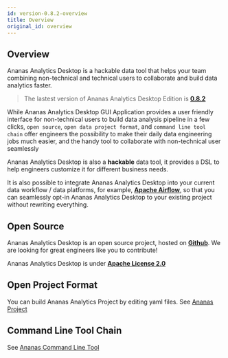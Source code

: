 ```yaml
---
id: version-0.8.2-overview
title: Overview
original_id: overview
---
```


## Overview

Ananas Analytics Desktop is a hackable data tool that helps your team combining non-technical and technical users to collaborate and build data analytics faster.

> The lastest version of Ananas Analytics Desktop Edition is [**0.8.2**](../downloads/v0.8.2)

While Ananas Analytics Desktop GUI Application provides a user friendly interface for non-technical users to build data analysis pipeline in a few clicks, `open source`, `open data project format`, and `command line tool chain` offer engineers the possibility to make their daily data engineering jobs much easier, and the handy tool to collaborate with non-technical user seamlessly  

Ananas Analytics Desktop is also a **hackable** data tool, it provides a DSL to help engineers customize it for different business needs.

It is also possible to integrate Ananas Analytics Desktop into your current data workflow / data platforms, for example, [**Apache Airflow**](https://airflow.apache.org/), so that you can seamlessly opt-in Ananas Analytics Desktop to your existing project without rewriting everything.

## Open Source 

Ananas Analytics Desktop is an open source project, hosted on [**Github**](https://github.com/ananas-analytics/ananas-desktop). We are looking for great engineers like you to contribute!

Ananas Analytics Desktop is under [**Apache License 2.0**](https://github.com/ananas-analytics/ananas-desktop/blob/master/LICENSE.md)

## Open Project Format

You can build Ananas Analytics Project by editing yaml files. See [Ananas Project](project-overview)

## Command Line Tool Chain

See [Ananas Command Line Tool](cli-overview)
